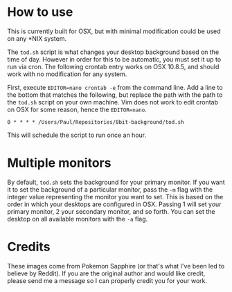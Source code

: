 # How to use

This is currently built for OSX, but with minimal modification could be
used on any \*NIX system.

The `tod.sh` script is what changes your desktop background based on the
time of day. However in order for this to be automatic, you must set it
up to run via cron. The following crontab entry works on OSX 10.8.5, and
should work with no modification for any system.

First, execute `EDITOR=nano crontab -e` from the command line. Add a line to the
bottom that matches the following, but replace the path with the path to
the `tod.sh` script on your own machine. Vim does not work to edit
crontab on OSX for some reason, hence the `EDITOR=nano`.

```
0 * * * * /Users/Paul/Repositories/8bit-background/tod.sh
```

This will schedule the script to run once an hour.

# Multiple monitors

By default, `tod.sh` sets the background for your primary monitor. If
you want it to set the background of a particular monitor, pass the `-m`
flag with the integer value representing the monitor you want to set.
This is based on the order in which your desktops are configured in OSX.
Passing 1 will set your primary monitor, 2 your secondary monitor, and
so forth. You can set the desktop on all available monitors with the
`-a` flag.

# Credits

These images come from Pokemon Sapphire (or that's what I've been led to
believe by Reddit). If you are the original author and would like
credit, please send me a message so I can properly credit you for your
work.

